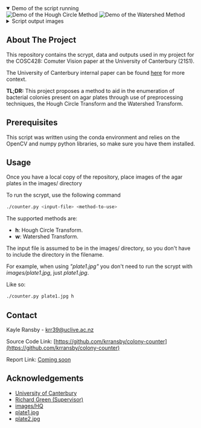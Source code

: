 <!-- DEMO -->
<details open="open">
  <summary>Demo of the script running</summary>
  <img src="demo/hough_demo.gif" width="45%" title="Demo of the Hough Circle Method"> <img src="demo/water_demo.gif" width="45%" title="Demo of the Watershed Method">
</details>
<details>
  <summary>Script output images</summary>
  <img src="demo/hough_ex.png" width="45%" title="Hough Circle output image"> <img src="demo/water_ex.png" width="45%" title="Watershed output image">
</details>


<!-- ABOUT THE PROJECT -->
## About The Project


This repository contains the scrypt, data and outputs used in my project for the COSC428: Comuter Vision paper at the University of Canterbury (21S1).

The University of Canterbury internal paper can be found <a href="#">here</a> for more context.

**TL;DR:** This project proposes a method to aid in the enumeration of bacterial colonies present on agar plates through use of preprocessing techniques, the Hough Circle Transform and the Watershed Transform.



<!-- PREREQUISITES -->
## Prerequisites

This script was written using the conda environment and relies on the OpenCV and numpy python libraries, so make sure you have them installed.




<!-- USAGE EXAMPLES -->
## Usage

Once you have a local copy of the repository, place images of the agar plates in the images/ directory

To run the scrypt, use the following command

  ```sh
  ./counter.py <input-file> <method-to-use>
  ```

The supported methods are:
* **h**: Hough Circle Transform.
* **w**: Watershed Transform.


The input file is assumed to be in the images/ directory, so you don't have to include the directory in the filename.

For example, when using *"plate1.jpg"* you don't need to run the scrypt with *images/plate1.jpg*, just *plate1.jpg*.

Like so:

  ```sh
  ./counter.py plate1.jpg h
  ```




<!-- CONTACT -->
## Contact

Kayle Ransby - krr39@uclive.ac.nz

Source Code Link: [https://github.com/krransby/colony-counter](https://github.com/krransby/colony-counter)

Report Link: [Coming soon](#)




<!-- ACKNOWLEDGEMENTS -->
## Acknowledgements
* [University of Canterbury](https://www.canterbury.ac.nz/)
* [Richard Green (Supervisor)](https://www.canterbury.ac.nz/engineering/contact-us/people/richard-green.html)
* [images/HQ](http://opencfu.sourceforge.net/samples.php)
* [plate1.jpg]()
* [plate2.jpg]()